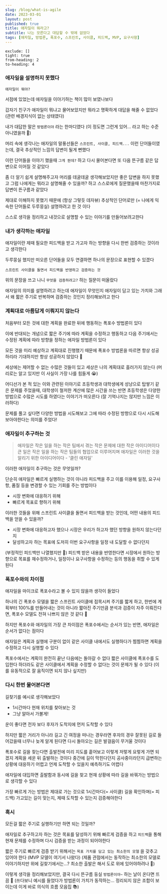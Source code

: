 ```yaml
---
slug: /blog/what-is-agile
date: 2023-03-01
layout: post
published: true
title: 애자일이 뭐라고?
subtitle: 나는 모른다고 대답할 수 밖에 없었다
tags: [애자일, 방법론, 폭포수, 스프린트, 사이클, 피드백, MVP, 요구사항]
---
```


```toc
exclude: []
tight: true
from-heading: 2
to-heading: 4
```

### 애자일을 설명하지 못했다

`애자일이 뭐야?`

서점에 있었는데 애자일을 이야기하는 책이 많이 보였나보다

갑자기 친구가 애자일이 뭐냐고 물어보았지만 뭐라고 명확하게 대답을 해줄 수 없었다 (관련 배경지식이 없는 상태였다)

내가 대답한 말은 `방법론이야` 라는 한마디였다 (이 정도면 그런게 있어… 라고 하는 수준 아니였을까 🙈)

머리 속에 생각나는 애자일의 말풍선들은 `스프린트, 사이클, 피드백...` 이런 단어들이였는데, 결국 추상적인 느낌의 답변이 될게 뻔했다

이런 단어들을 이야기 했을때 `그게 뭔데?` 하고 다시 물어본다면 또 다음 뜬구름 같은 답변으로 이어질 것 같았다

좀 더 알기 쉽게 설명해주고자 머리를 데굴데굴 생각해보았지만 좋은 답변을 하지 못했고 그럼 나에게는 뭐라고 설명해줄 수 있을까? 하고 스스로에게 질문했을때 마찬가지로 답변이 뜬구름과 같았다

제대로 이해하지 못했기 때문에 (항상 그렇듯 데자뷰) 추상적인 단어로만 (= 나에게 익숙한 단어들로 두루뭉실) 설명하려고 한 것 이다

스스로 생각을 정리하고 내것으로 설명할 수 있는 이야기를 만들어보려고한다

### 내가 생각하는 애자일

애자일이란 제때 필요한 피드백을 받고 가고자 하는 방향을 다시 한번 검증하는 것이라고 생각한다

두루뭉실 했지만 떠오른 단어들을 모두 연결하면 하나의 문장으로 표현할 수 있겠다

`스프린트 사이클을 돌면서 피드백을 반영하고 검증하는 것`

위의 문장을 쓰고 나니 `무엇을 검증하려고?` 하는 질문이 떠올랐다

애자일의 의미를 설명하려고 하는데 애자일이 무엇인지 애자일이 담고 있는 가치와 그래서 왜 짧은 주기로 반복하며 검증하는 것인지 정리해보려고 한다

### 계획대로 아름답게 이뤄지지 않는다

처음부터 모든 것에 대한 계획을 완료한 뒤에 행동하는 폭포수 방법론이 있다

이에 반대되는 개념으로 짧은 주기에 따라 계획을 수정하고 행동하고 다음 주기에서는 수정된 계획에 따라 방향을 정하는 애자일 방법론이 있다

모든 것을 미리 예상하고 계획대로 진행했기 때문에 폭포수 방법론을 따르면 항상 성공하리라 기대하지만 항상 성공하지 않았다 🤔

세상에는 제어할 수 없는 수많은 것들이 있고 세상은 나의 계획대로 흘러가지 않는다 (머리로는 알고 있지만 이 사실이 가장 나를 힘들게 😭)

어디선가 본 적 있는 이와 관련된 이야기로 초등학생과 대학생에게 성냥으로 탑쌓기 같은 문제를 주었을때, 대학생이 철저한 계산에 많은 시간을 쓰는 반면 초등학생은 다양한 방법으로 수많은 시도를 하였다는 이야기가 떠오른다 (잘 기억나지는 않지만 느낌은 이러하다)

문제를 풀고 싶다면 다양한 방법을 시도해보고 그에 따라 수정된 방향으로 다시 시도해보아야한다는 의미를 주었다!

### 애자일이 추구하는 것

> 애자일은 작은 일을 하는 작은 팀에서 겪는 작은 문제에 대한 작은 아이디어이다
> 큰 일은 작은 일을 하는 작은 팀들의 협업으로 이루어지며 애자일은 이러한 것을 알리기 위한 아이디어이다 - '클린 애자일'

이러한 애자일이 추구하는 것은 무엇일까?

단순히 애자일은 빠르게 실행하는 것이 아니라 피드백을 주고 이를 이용해 일정, 요구사항, 품질 등을 변경할 수 있는 기회를 주는 방법이다

- 시장 변화에 대응하기 위해
- 빠르게 목표로 향하기 위해

이러한 것들을 위해 스프린트 사이클을 돌면서 피드백을 받는 것인데, 어떤 내용의 피드백을 얻을 수 있을까?

- 시장 변화에 대응하고자 했으나 시장은 우리가 하고자 했던 방향을 원하지 않는다던지
- 달성하고자 하는 목표에 도저히 이번 요구사항을 일정 내 도달할 수 없다던지

(부정적인 피드백만 나열했지만 🙈) 피드백 받은 내용을 반영한다면 시장에서 원하는 방향으로 목표를 재수정하거나, 일정이나 요구사항을 수정하는 등의 행동을 취할 수 있게 된다

### 폭포수와의 차이점

애자일을 마이크로 폭포수라고 볼 수 있지 않을까 생각이 들었다

하나의 긴 폭포수 모델을 짧은 스프린트 사이클에 접목시켜 주기를 짧게 하고,
한번에 계획부터 100%를 만들어내는 것이 아니라 짧아진 주기만큼 분석과 검증이 자주 이뤄진다면, 폭포수 모델도 전혀 나쁘지 않은 것 같다 🤔

하지만 폭포수와 애자일의 가장 큰 차이점은 폭포수에서는 순서가 있는 반면, 애자일은 순서가 없다는 점이다

애자일은 계획과 실행에 구분이 없이 같은 사이클 내에서도 실행하다가 찜찜하면 계획을 수정하고 다시 실행할 수 있다

폭포수에서는 계획이 완전히 끝난 다음에는 돌아갈 수 없다
짧은 사이클에 폭포수를 도입한다 하더라도 같은 사이클에서 계획을 수정할 수 없다는 것이 문제가 될 수 있다 (이를 유동적으로 잘 움직이면 되지 않나 싶지만)

### 다시 한번 물어본다면

길찾기를 예시로 생각해보았다

- 1시간마다 현재 위치를 찾아보는 것
- 그냥 알아서 가볼게!

운이 좋다면 전자 보다 후자가 도착지에 먼저 도착할 수 있다

하지만 짧은 거리가 아니라 길고 긴 여정을 떠나는 경우라면 후자의 경우 잘못된 길로 들어갔을때 너무나 늦게 알게 된다면 다시 돌아오는 길은 발걸음이 무거울 것이다

폭포수로 길을 찾는다면 출발전에 미리 지도를 흩어보고 이렇게 저렇게 요렇게 가면 되겠지 계획을 세운 뒤 출발하는 것이다
중간에 길이 막힌다던지 공사중이라던지 급변하는 상황에 대응하기 어렵고 언제 도착할 수 있을지 예측하기도 어렵다

애자일에 대입하면 출발함과 동시에 길을 찾고 현재 상황에 따라 길을 바꿔가는 방법으로 생각할 수 있다

가장 빠르게 가는 방법은 제대로 가는 것으로 1시간마다(= 사이클) 길을 확인하며(= 피드백) 가고있는 길이 맞는지, 제때 도착할 수 있는지 검증해야한다

### 혹시

모든걸 짧은 주기로 실행하기만 하면 되는 것일까?

애자일로 추구하고자 하는 것은 목표를 달성하기 위해 빠르게 검증을 하고 `피드백`을 통해 현재 문제를 수정하며 다시 검증을 받는 과정이 되어야한다

짧은 주기로 빠르게 검증 받기 위해서는 `목표 가치를 담고 있는 최소한의 모델` 을 갖추고 있어야 한다 (MVP 모델이 여기서 나왔다)
(제품 관점에서는 동작하는 최소한의 모델로 이야기하지만 위에 길찾기에서는...? 최소한 출발은 해서 도로 위에 있어야하려나 🤔)

이렇게 생각을 정리해보았지만, 결국 다시 뜬구름 둥실 `방법론이야~` 하는 날이 온다면 뜨끔 🙈
(쓰다보니 예시를 들었다가 방법론이 가치가 동작하는... 정리되지 않은 조합이 보이는데 이게 바로 의식의 흐름 모음집 📚)
